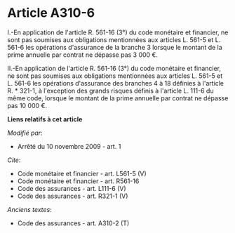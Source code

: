 # Article A310-6

I.-En application de l'article R. 561-16 (3°) du code monétaire et financier, ne sont pas soumises aux obligations
mentionnées aux articles L. 561-5 et L. 561-6 les opérations d'assurance de la branche 3 lorsque le montant de la prime
annuelle par contrat ne dépasse pas 3 000 €. 

II.-En application de l'article R. 561-16 (3°) du code monétaire et financier, ne sont pas soumises aux obligations
mentionnées aux articles L. 561-5 et L. 561-6 les opérations d'assurance des branches 4 à 18 définies à l'article R. * 321-1,
à l'exception des grands risques définis à l'article L. 111-6 du même code, lorsque le montant de la prime annuelle par
contrat ne dépasse pas 10 000 €.

**Liens relatifs à cet article**

_Modifié par_:

  - Arrêté du 10 novembre 2009 - art. 1

_Cite_:

  - Code monétaire et financier - art. L561-5 (V)
  - Code monétaire et financier - art. R561-16
  - Code des assurances - art. L111-6 (V)
  - Code des assurances - art. R321-1 (V)

_Anciens textes_:

  - Code des assurances - art. A310-2 (T)

